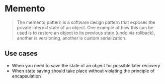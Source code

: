 ﻿# Memento

> The memento pattern is a software design pattern that exposes the private internal state of an object. One example of how this can be used is to restore an object to its previous state (undo via rollback), another is versioning, another is custom serialization.

## Use cases

* When you need to save the state of an object for possible later recovery
* When state saving should take place without violating the principle of encapsulation
